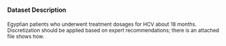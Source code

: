 #### Dataset Description

<small>Egyptian patients who underwent treatment dosages for HCV about 18 months. Discretization should be applied based on expert recommendations; there is an attached file shows how. 
</small>


